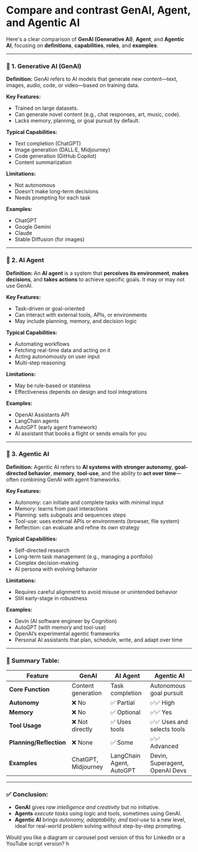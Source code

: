# Compare and contrast GenAI, Agent, and Agentic AI
Here's a clear comparison of **GenAI (Generative AI)**, **Agent**, and **Agentic AI**, focusing on **definitions**, **capabilities**, **roles**, and **examples**:

---

### 🔹 1. **Generative AI (GenAI)**

**Definition:**
GenAI refers to AI models that generate new content—text, images, audio, code, or video—based on training data.

**Key Features:**

* Trained on large datasets.
* Can generate novel content (e.g., chat responses, art, music, code).
* Lacks memory, planning, or goal pursuit by default.

**Typical Capabilities:**

* Text completion (ChatGPT)
* Image generation (DALL·E, Midjourney)
* Code generation (GitHub Copilot)
* Content summarization

**Limitations:**

* Not autonomous
* Doesn’t make long-term decisions
* Needs prompting for each task

**Examples:**

* ChatGPT
* Google Gemini
* Claude
* Stable Diffusion (for images)

---

### 🔹 2. **AI Agent**

**Definition:**
An **AI agent** is a system that **perceives its environment**, **makes decisions**, and **takes actions** to achieve specific goals. It may or may not use GenAI.

**Key Features:**

* Task-driven or goal-oriented
* Can interact with external tools, APIs, or environments
* May include planning, memory, and decision logic

**Typical Capabilities:**

* Automating workflows
* Fetching real-time data and acting on it
* Acting autonomously on user input
* Multi-step reasoning

**Limitations:**

* May be rule-based or stateless
* Effectiveness depends on design and tool integrations

**Examples:**

* OpenAI Assistants API
* LangChain agents
* AutoGPT (early agent framework)
* AI assistant that books a flight or sends emails for you

---

### 🔹 3. **Agentic AI**

**Definition:**
Agentic AI refers to **AI systems with stronger autonomy**, **goal-directed behavior**, **memory**, **tool-use**, and the ability to **act over time**—often combining GenAI with agent frameworks.

**Key Features:**

* Autonomy: can initiate and complete tasks with minimal input
* Memory: learns from past interactions
* Planning: sets subgoals and sequences steps
* Tool-use: uses external APIs or environments (browser, file system)
* Reflection: can evaluate and refine its own strategy

**Typical Capabilities:**

* Self-directed research
* Long-term task management (e.g., managing a portfolio)
* Complex decision-making
* AI persona with evolving behavior

**Limitations:**

* Requires careful alignment to avoid misuse or unintended behavior
* Still early-stage in robustness

**Examples:**

* Devin (AI software engineer by Cognition)
* AutoGPT (with memory and tool-use)
* OpenAI’s experimental agentic frameworks
* Personal AI assistants that plan, schedule, write, and adapt over time

---

### 🔄 Summary Table:

| Feature                 | GenAI               | AI Agent                 | Agentic AI                     |
| ----------------------- | ------------------- | ------------------------ | ------------------------------ |
| **Core Function**       | Content generation  | Task completion          | Autonomous goal pursuit        |
| **Autonomy**            | ❌ No                | ✅ Partial                | ✅✅ High                        |
| **Memory**              | ❌ No                | ✅ Optional               | ✅✅ Yes                         |
| **Tool Usage**          | ❌ Not directly      | ✅ Uses tools             | ✅✅ Uses and selects tools      |
| **Planning/Reflection** | ❌ None              | ✅ Some                   | ✅✅ Advanced                    |
| **Examples**            | ChatGPT, Midjourney | LangChain Agent, AutoGPT | Devin, Superagent, OpenAI Devs |

---

### ✅ Conclusion:

* **GenAI** gives *raw intelligence and creativity* but no initiative.
* **Agents** *execute tasks* using logic and tools, sometimes using GenAI.
* **Agentic AI** brings *autonomy, adaptability, and tool-use* to a new level, ideal for real-world problem solving without step-by-step prompting.

Would you like a diagram or carousel post version of this for LinkedIn or a YouTube script version?
h